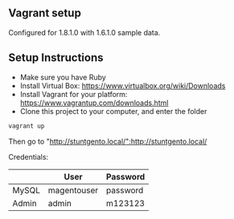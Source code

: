 Vagrant setup
------------------
Configured for 1.8.1.0 with 1.6.1.0 sample data.

Setup Instructions
-------------------
 * Make sure you have Ruby
 * Install Virtual Box: https://www.virtualbox.org/wiki/Downloads
 * Install Vagrant for your platform: https://www.vagrantup.com/downloads.html
 * Clone this project to your computer, and enter the folder

```bash
vagrant up
```

Then go to "http://stuntgento.local/":http://stuntgento.local/

Credentials:
 
|       | User         | Password |
| ----- | -------------| -------- |
| MySQL | magentouser  | password |
| Admin | admin        | m123123  |
